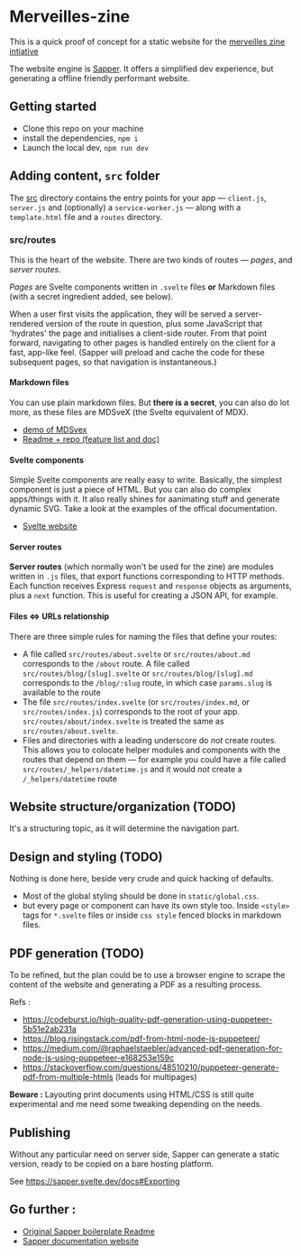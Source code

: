 # Merveilles-zine

This is a quick proof of concept for a static website for the [merveilles zine intiative](https://merveilles.town/@Merristasis/102916099861136375)

The website engine is [Sapper](https://github.com/sveltejs/sapper). It offers a simplified dev experience, but generating a offline friendly performant website.

## Getting started

* Clone this repo on your machine
* install the dependencies, `npm i`
* Launch the local dev, `npm run dev`

## Adding content, `src` folder

The [src](src) directory contains the entry points for your app — `client.js`, `server.js` and (optionally) a `service-worker.js` — along with a `template.html` file and a `routes` directory.

### src/routes

This is the heart of the website. There are two kinds of routes — *pages*, and *server routes*.

*Pages* are Svelte components written in `.svelte` files **or** Markdown files (with a secret ingredient added, see below). 

When a user first visits the application, they will be served a server-rendered version of the route in question, plus some JavaScript that 'hydrates' the page and initialises a client-side router. From that point forward, navigating to other pages is handled entirely on the client for a fast, app-like feel. (Sapper will preload and cache the code for these subsequent pages, so that navigation is instantaneous.)

#### Markdown files

You can use plain markdown files. But **there is a secret**, you can also do lot more, as these files are MDSveX (the Svelte equivalent of MDX).

* [demo of MDSvex](https://mdsvex.pngwn.io/)
* [Readme + repo (feature list and doc)](https://github.com/pngwn/MDsveX)

#### Svelte components

Simple Svelte components are really easy to write. Basically, the simplest component is just a piece of HTML. But you can also do complex apps/things with it. It also really shines for aanimating stuff and generate dynamic SVG. Take a look at the examples of the offical documentation.

* [Svelte website](https://svelte.dev/)

#### Server routes

**Server routes** (which normally won't be used for the zine) are modules written in `.js` files, that export functions corresponding to HTTP methods. Each function receives Express `request` and `response` objects as arguments, plus a `next` function. This is useful for creating a JSON API, for example.

#### Files <=> URLs relationship

There are three simple rules for naming the files that define your routes:

* A file called `src/routes/about.svelte` or `src/routes/about.md` corresponds to the `/about` route. A file called `src/routes/blog/[slug].svelte` or `src/routes/blog/[slug].md` corresponds to the `/blog/:slug` route, in which case `params.slug` is available to the route
* The file `src/routes/index.svelte` (or `src/routes/index.md`, or `src/routes/index.js`) corresponds to the root of your app. `src/routes/about/index.svelte` is treated the same as `src/routes/about.svelte`.
* Files and directories with a leading underscore do *not* create routes. This allows you to colocate helper modules and components with the routes that depend on them — for example you could have a file called `src/routes/_helpers/datetime.js` and it would *not* create a `/_helpers/datetime` route

## Website structure/organization (TODO)

It's a structuring topic, as it will determine the navigation part. 

## Design and styling (TODO)

Nothing is done here, beside very crude and quick hacking of defaults.

* Most of the global styling should be done in `static/global.css`.
* but every page or component can have its own style too. Inside `<style>` tags for `*.svelte` files or inside `css style` fenced blocks in markdown files.

## PDF generation (TODO)

To be refined, but the plan could be to use a browser engine to scrape the content of the website and generating a PDF as a resulting process.

Refs :
* https://codeburst.io/high-quality-pdf-generation-using-puppeteer-5b51e2ab231a
* https://blog.risingstack.com/pdf-from-html-node-js-puppeteer/
* https://medium.com/@raphaelstaebler/advanced-pdf-generation-for-node-js-using-puppeteer-e168253e159c
* https://stackoverflow.com/questions/48510210/puppeteer-generate-pdf-from-multiple-htmls (leads for multipages)

**Beware :** Layouting print documents using HTML/CSS is still quite experimental and me need some tweaking depending on the needs.

## Publishing

Without any particular need on server side, Sapper can generate a static version, ready to be copied on a bare hosting platform.

See https://sapper.svelte.dev/docs#Exporting


## Go further :

* [Original Sapper boilerplate Readme](https://github.com/sveltejs/sapper-template/blob/master/README.md)
* [Sapper documentation website](https://sapper.svelte.dev/)

